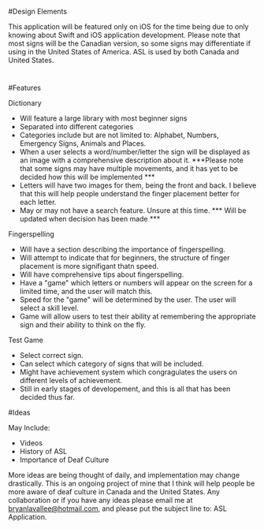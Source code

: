 #Design Elements

This application will be featured only on iOS for the time being due to only knowing about Swift and iOS application development. 
Please note that most signs will be the Canadian version, so some signs may differentiate if using in the United States of America. ASL is 
used by both Canada and United States.
#

#Features

Dictionary
  - Will feature a large library with most beginner signs
  - Separated into different categories
  - Categories include but are not limited to: Alphabet, Numbers, Emergency Signs, Animals and Places.
  - When a user selects a word/number/letter the sign will be displayed as an image with a comprehensive description about it.
        ***Please note that some signs may have multiple movements, and it has yet to be decided how this will be implemented ***
  - Letters will have two images for them, being the front and back. I believe that this will help people understand the finger placement better for each letter.
  - May or may not have a search feature. Unsure at this time. *** Will be updated when decision has been made ***

Fingerspelling
  - Will have a section describing the importance of fingerspelling.
  - Will attempt to indicate that for beginners, the structure of finger placement is more signifigant thatn speed.
  - Will have comprehensive tips about fingerspelling.
  - Have a "game" which letters or numbers will appear on the screen for a limited time, and the user will match this. 
  - Speed for the "game" will be determined by the user. The user will select a skill level.
  - Game will allow users to test their ability at remembering the appropriate sign and their ability to think on the fly.
  
Test Game
  - Select correct sign.
  - Can select which category of signs that will be included.
  - Might have achievement system which congragulates the users on different levels of achievement.
  - Still in early stages of developement, and this is all that has been decided thus far.
  

#Ideas

May Include:
  - Videos
  - History of ASL
  - Importance of Deaf Culture

More ideas are being thought of daily, and implementation may change drastically. This is an ongoing project of mine that I think will help people be more
aware of deaf culture in Canada and the United States. Any collaboration or if you have any ideas please email me at bryanlavallee@hotmail.com, and please put the 
subject line to: ASL Application.

